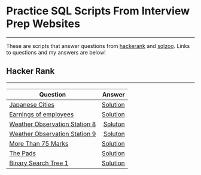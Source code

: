 # Practice SQL Scripts From Interview Prep Websites
------------

These are scripts that answer questions from <a href="https://hackerrank.com">hackerank</a> and <a href="http://sqlzoo.net">sqlzoo</a>. Links to questions and my answers are below!

## Hacker Rank
---------------

| Question                | Answer                 |
|-------------------------|------------------------:|
| [Japanese Cities](https://www.hackerrank.com/challenges/japanese-cities-attributes/problem) | [Solution](https://github.com/mdh266/SQL-Practice/blob/master/hackerrank/JapaneseCities.sql) |
| <a href="https://www.hackerrank.com/challenges/earnings-of-employees/">Earnings of employees</a> | <a href="https://github.com/mdh266/SQL-Practice/blob/master/hackerrank/EmployeeEarnings.sql">Solution</a> |
| [Weather Observation Station 8](https://www.hackerrank.com/challenges/weather-observation-station-8/problem) | [Soluton](https://github.com/mdh266/SQL-Practice/blob/master/hackerrank/WeatherStation8.sql) |
| [Weather Observation Station 9](https://www.hackerrank.com/challenges/weather-observation-station-9/problem) | [Soluton](https://github.com/mdh266/SQL-Practice/blob/master/hackerrank/WeatherStation9.sql) |
| [More Than 75 Marks](https://www.hackerrank.com/challenges/more-than-75-marks/problem) | [Solution](https://github.com/mdh266/SQL-Practice/blob/master/hackerrank/MoreThan75Marks.sql) |
| [The Pads](https://www.hackerrank.com/challenges/the-pads/problem) | [Solution](https://github.com/mdh266/SQL-Practice/blob/master/hackerrank/ThePads.sql) |
| [Binary Search Tree 1](https://www.hackerrank.com/challenges/binary-search-tree-1/)| [Solution](https://github.com/mdh266/SQL-Practice/blob/master/hackerrank/binary-serach-tree1.sql) |

